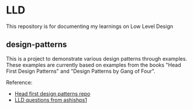 # LLD

This repository is for documenting my learnings on Low Level Design

## design-patterns

This is a project to demonstrate various design patterns through examples. These examples are currently based on examples from the books "Head First Design Patterns" and "Design Patterns by Gang of Four".

Reference:

- [Head first design patterns repo](https://github.com/bethrobson/Head-First-design-patterns)
- [LLD questions from ashishps1](https://github.com/ashishps1/awesome-low-level-design)
